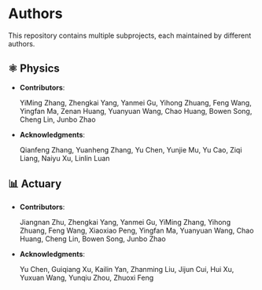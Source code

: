 # Authors

This repository contains multiple subprojects, each maintained by different authors.


## ⚛️ Physics
- **Contributors**:  

  YiMing Zhang, Zhengkai Yang, Yanmei Gu, Yihong Zhuang, Feng Wang, Yingfan Ma, Zenan Huang, Yuanyuan Wang, Chao Huang, Bowen Song, Cheng Lin, Junbo Zhao

- **Acknowledgments**: 

  Qianfeng Zhang, Yuanheng Zhang, Yu Chen, Yunjie Mu, Yu Cao, Ziqi Liang, Naiyu Xu, Linlin Luan

## 📊 Actuary
- **Contributors**:  

  Jiangnan Zhu, Zhengkai Yang, Yanmei Gu, YiMing Zhang, Yihong Zhuang, Feng Wang, Xiaoxiao Peng, Yingfan Ma, Yuanyuan Wang, Chao Huang, Cheng Lin, Bowen Song, Junbo Zhao

- **Acknowledgments**: 

  Yu Chen, Guiqiang Xu, Kailin Yan, Zhanming Liu, Jijun Cui, Hui Xu, Yuxuan Wang, Yunqiu Zhou, Zhuoxi Feng


